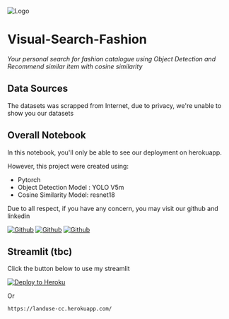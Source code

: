 ![Logo](https://user-images.githubusercontent.com/99531715/167302951-a5af6006-1d7a-4f78-9790-dbed906df286.jpg)


# Visual-Search-Fashion
_Your personal search for fashion catalogue using Object Detection and Recommend similar item with cosine similarity_


## Data Sources

The datasets was scrapped from Internet, due to privacy, we're unable to show you our datasets

## Overall Notebook
In this notebook, you'll only be able to see our deployment on herokuapp.

However, this project were created using:
- Pytorch
- Object Detection Model : YOLO V5m
- Cosine Similarity Model: resnet18 


 Due to all respect, if you have any concern, you may visit our github and linkedin

[![Github](https://img.shields.io/badge/Lissura-000000?logo=github&logoColor=blue)](https://github.com/lissura)
[![Github](https://img.shields.io/badge/Sonny-000000?logo=github&logoColor=green)](https://github.com/sonnyrd)
[![Github](https://img.shields.io/badge/Izzuddin-000000?logo=github&logoColor=red)](https://github.com/izzuddinrobbani)

## Streamlit (tbc)
Click the button below to use my streamlit

[![Deploy to Heroku](https://www.herokucdn.com/deploy/button.svg)](https://landuse-cc.herokuapp.com/)

Or

```
https://landuse-cc.herokuapp.com/
```
